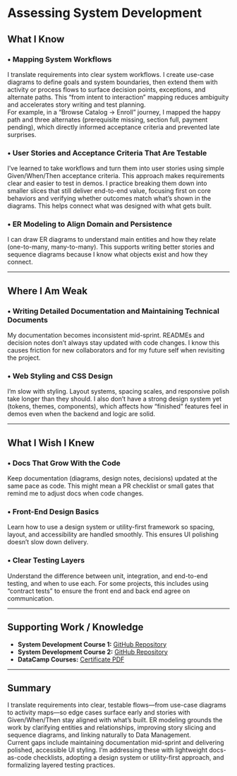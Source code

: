 # Assessing System Development

## What I Know

### • Mapping System Workflows
I translate requirements into clear system workflows. I create use-case diagrams to define goals and system boundaries, then extend them with activity or process flows to surface decision points, exceptions, and alternate paths. This “from intent to interaction” mapping reduces ambiguity and accelerates story writing and test planning.  
For example, in a “Browse Catalog → Enroll” journey, I mapped the happy path and three alternates (prerequisite missing, section full, payment pending), which directly informed acceptance criteria and prevented late surprises.

### • User Stories and Acceptance Criteria That Are Testable
I’ve learned to take workflows and turn them into user stories using simple Given/When/Then acceptance criteria. This approach makes requirements clear and easier to test in demos. I practice breaking them down into smaller slices that still deliver end-to-end value, focusing first on core behaviors and verifying whether outcomes match what’s shown in the diagrams. This helps connect what was designed with what gets built.

### • ER Modeling to Align Domain and Persistence
I can draw ER diagrams to understand main entities and how they relate (one-to-many, many-to-many). This supports writing better stories and sequence diagrams because I know what objects exist and how they connect.

---

## Where I Am Weak

### • Writing Detailed Documentation and Maintaining Technical Documents
My documentation becomes inconsistent mid-sprint. READMEs and decision notes don’t always stay updated with code changes. I know this causes friction for new collaborators and for my future self when revisiting the project.

### • Web Styling and CSS Design
I’m slow with styling. Layout systems, spacing scales, and responsive polish take longer than they should. I also don’t have a strong design system yet (tokens, themes, components), which affects how “finished” features feel in demos even when the backend and logic are solid.

---

## What I Wish I Knew

### • Docs That Grow With the Code
Keep documentation (diagrams, design notes, decisions) updated at the same pace as code. This might mean a PR checklist or small gates that remind me to adjust docs when code changes.

### • Front-End Design Basics
Learn how to use a design system or utility-first framework so spacing, layout, and accessibility are handled smoothly. This ensures UI polishing doesn’t slow down delivery.

### • Clear Testing Layers
Understand the difference between unit, integration, and end-to-end testing, and when to use each. For some projects, this includes using “contract tests” to ensure the front end and back end agree on communication.

---

## Supporting Work / Knowledge

- **System Development Course 1:** [GitHub Repository](https://github.com/ptphamtx/Data-Mining-2/tree/main)  
- **System Development Course 2:** [GitHub Repository](https://github.com/ptphamtx/Data-Mining-1/tree/main)  
- **DataCamp Courses:** [Certificate PDF](https://drive.google.com/file/d/1YLFjpZ7GvVE2THXq3MXS5_z66bnemJBY/view?usp=sharing)

---

## Summary
I translate requirements into clear, testable flows—from use-case diagrams to activity maps—so edge cases surface early and stories with Given/When/Then stay aligned with what’s built. ER modeling grounds the work by clarifying entities and relationships, improving story slicing and sequence diagrams, and linking naturally to Data Management.  
Current gaps include maintaining documentation mid-sprint and delivering polished, accessible UI styling. I’m addressing these with lightweight docs-as-code checklists, adopting a design system or utility-first approach, and formalizing layered testing practices.
